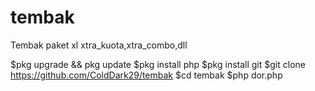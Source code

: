 # tembak
Tembak paket xl xtra_kuota,xtra_combo,dll

$pkg upgrade && pkg update
$pkg install php
$pkg install git
$git clone https://github.com/ColdDark29/tembak
$cd tembak
$php dor.php
